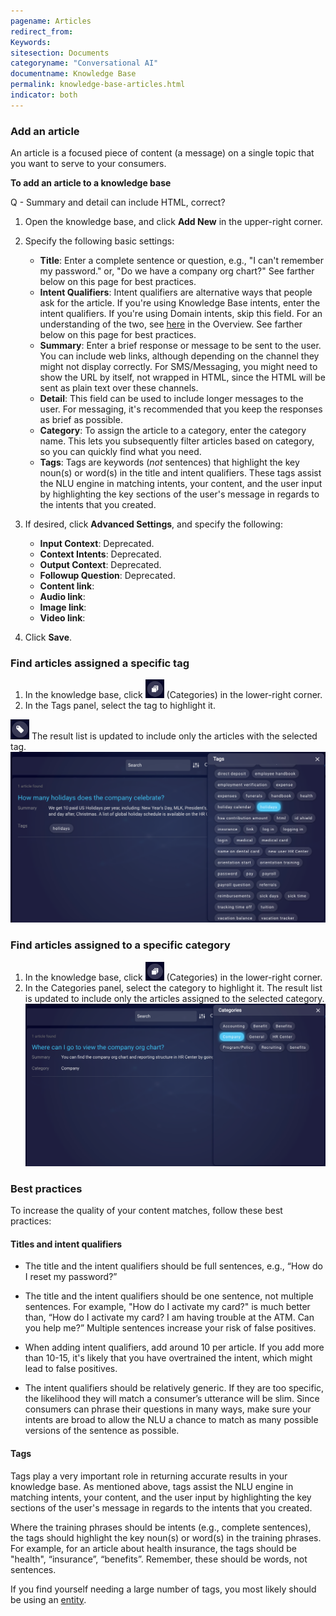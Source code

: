 ```yaml
---
pagename: Articles
redirect_from:
Keywords:
sitesection: Documents
categoryname: "Conversational AI"
documentname: Knowledge Base
permalink: knowledge-base-articles.html
indicator: both
---
```


### Add an article

An article is a focused piece of content (a message) on a single topic that you want to serve to your consumers.

**To add an article to a knowledge base**

Q - Summary and detail can include HTML, correct?

1. Open the knowledge base, and click **Add New** in the upper-right corner.
2. Specify the following basic settings:

    * **Title**: Enter a complete sentence or question, e.g., "I can't remember my password." or, "Do we have a company org chart?" See farther below on this page for best practices.
    * **Intent Qualifiers**: Intent qualifiers are alternative ways that people ask for the article. If you're using Knowledge Base intents, enter the intent qualifiers. If you're using Domain intents, skip this field. For an understanding of the two, see [here](knowledge-base-overview.html#knowlege-base-intents-versus-domain-intents) in the Overview. See farther below on this page for best practices.
    * **Summary**: Enter a brief response or message to be sent to the user. You can include web links, although depending on the channel they might not display correctly. For SMS/Messaging, you might need to show the URL by itself, not wrapped in HTML, since the HTML will be sent as plain text over these channels.
    * **Detail**: This field can be used to include longer messages to the user. For messaging, it's recommended that you keep the responses as brief as possible.
    * **Category**: To assign the article to a category, enter the category name. This lets you subsequently filter articles based on category, so you can quickly find what you need.
    * **Tags**: Tags are keywords (*not* sentences) that highlight the key noun(s) or word(s) in the title and intent qualifiers. These tags assist the NLU engine in matching intents, your content, and the user input by highlighting the key sections of the user's message in regards to the intents that you created.

3. If desired, click **Advanced Settings**, and specify the following:

    * **Input Context**: Deprecated.
    * **Context Intents**: Deprecated.
    * **Output Context**: Deprecated.
    * **Followup Question**: Deprecated.
    * **Content link**:
    * **Audio link**: 
    * **Image link**:
    * **Video link**:

4. Click **Save**.

### Find articles assigned a specific tag

1. In the knowledge base, click <img style="width:30px" src="img/ConvoBuilder/icon_kb_categories.png"> (Categories) in the lower-right corner.
2. In the Tags panel, select the tag to highlight it.
<img style="width:30px" src="img/ConvoBuilder/icon_kb_tags.png">
    The result list is updated to include only the articles with the selected tag.
    <img class="fancyimage" style="width:750px" src="img/ConvoBuilder/kb_findWithTag.png">

### Find articles assigned to a specific category

1. In the knowledge base, click <img style="width:30px" src="img/ConvoBuilder/icon_kb_categories.png"> (Categories) in the lower-right corner.
2. In the Categories panel, select the category to highlight it.
    The result list is updated to include only the articles assigned to the selected category.
    <img class="fancyimage" style="width:750px" src="img/ConvoBuilder/kb_findInCategory.png">

### Best practices

To increase the quality of your content matches, follow these best practices:

#### Titles and intent qualifiers

* The title and the intent qualifiers should be full sentences, e.g., “How do I reset my password?”

* The title and the intent qualifiers should be one sentence, not multiple sentences. For example, "How do I activate my card?" is much better than, “How do I activate my card? I am having trouble at the ATM. Can you help me?” Multiple sentences increase your risk of false positives.

* When adding intent qualifiers, add around 10 per article. If you add more than 10-15, it's likely that you have overtrained the intent, which might lead to false positives.

* The intent qualifiers should be relatively generic. If they are too specific, the likelihood they will match a consumer’s utterance will be slim. Since consumers can phrase their questions in many ways, make sure your intents are broad to allow the NLU a chance to match as many possible versions of the sentence as possible.

#### Tags

Tags play a very important role in returning accurate results in your knowledge base. As mentioned above, tags assist the NLU engine in matching intents, your content, and the user input by highlighting the key sections of the user's message in regards to the intents that you created.

Where the training phrases should be intents (e.g., complete sentences), the tags should highlight the key noun(s) or word(s) in the training phrases. For example, for an article about health insurance, the tags should be "health", “insurance”, “benefits”. Remember, these should be words, not sentences.

If you find yourself needing a large number of tags, you most likely should be using an [entity](intent-builder-entities.html).